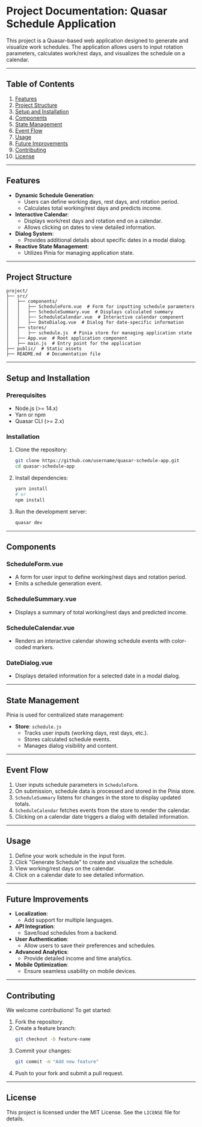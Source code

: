 
# Project Documentation: Quasar Schedule Application

This project is a Quasar-based web application designed to generate and visualize work schedules. The application allows users to input rotation parameters, calculates work/rest days, and visualizes the schedule on a calendar.

---

## Table of Contents
1. [Features](#features)
2. [Project Structure](#project-structure)
3. [Setup and Installation](#setup-and-installation)
4. [Components](#components)
5. [State Management](#state-management)
6. [Event Flow](#event-flow)
7. [Usage](#usage)
8. [Future Improvements](#future-improvements)
9. [Contributing](#contributing)
10. [License](#license)

---

## Features

- **Dynamic Schedule Generation**:
  - Users can define working days, rest days, and rotation period.
  - Calculates total working/rest days and predicts income.
- **Interactive Calendar**:
  - Displays work/rest days and rotation end on a calendar.
  - Allows clicking on dates to view detailed information.
- **Dialog System**:
  - Provides additional details about specific dates in a modal dialog.
- **Reactive State Management**:
  - Utilizes Pinia for managing application state.

---

## Project Structure

```
project/
├── src/
│   ├── components/
│   │   ├── ScheduleForm.vue  # Form for inputting schedule parameters
│   │   ├── ScheduleSummary.vue  # Displays calculated summary
│   │   ├── ScheduleCalendar.vue  # Interactive calendar component
│   │   ├── DateDialog.vue  # Dialog for date-specific information
│   ├── stores/
│   │   ├── schedule.js  # Pinia store for managing application state
│   ├── App.vue  # Root application component
│   ├── main.js  # Entry point for the application
├── public/  # Static assets
├── README.md  # Documentation file
```

---

## Setup and Installation

### Prerequisites
- Node.js (>= 14.x)
- Yarn or npm
- Quasar CLI (>= 2.x)

### Installation
1. Clone the repository:
   ```bash
   git clone https://github.com/username/quasar-schedule-app.git
   cd quasar-schedule-app
   ```
2. Install dependencies:
   ```bash
   yarn install
   # or
   npm install
   ```
3. Run the development server:
   ```bash
   quasar dev
   ```

---

## Components

### ScheduleForm.vue
- A form for user input to define working/rest days and rotation period.
- Emits a schedule generation event.

### ScheduleSummary.vue
- Displays a summary of total working/rest days and predicted income.

### ScheduleCalendar.vue
- Renders an interactive calendar showing schedule events with color-coded markers.

### DateDialog.vue
- Displays detailed information for a selected date in a modal dialog.

---

## State Management

Pinia is used for centralized state management:
- **Store**: `schedule.js`
  - Tracks user inputs (working days, rest days, etc.).
  - Stores calculated schedule events.
  - Manages dialog visibility and content.

---

## Event Flow

1. User inputs schedule parameters in `ScheduleForm`.
2. On submission, schedule data is processed and stored in the Pinia store.
3. `ScheduleSummary` listens for changes in the store to display updated totals.
4. `ScheduleCalendar` fetches events from the store to render the calendar.
5. Clicking on a calendar date triggers a dialog with detailed information.

---

## Usage

1. Define your work schedule in the input form.
2. Click "Generate Schedule" to create and visualize the schedule.
3. View working/rest days on the calendar.
4. Click on a calendar date to see detailed information.

---

## Future Improvements

- **Localization**:
  - Add support for multiple languages.
- **API Integration**:
  - Save/load schedules from a backend.
- **User Authentication**:
  - Allow users to save their preferences and schedules.
- **Advanced Analytics**:
  - Provide detailed income and time analytics.
- **Mobile Optimization**:
  - Ensure seamless usability on mobile devices.

---

## Contributing

We welcome contributions! To get started:
1. Fork the repository.
2. Create a feature branch:
   ```bash
   git checkout -b feature-name
   ```
3. Commit your changes:
   ```bash
   git commit -m "Add new feature"
   ```
4. Push to your fork and submit a pull request.

---

## License

This project is licensed under the MIT License. See the `LICENSE` file for details.

